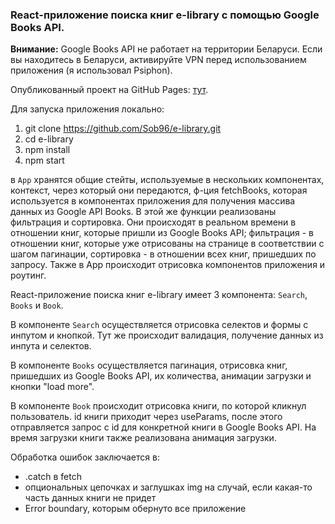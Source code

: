 ### React-приложение поиска книг e-library с помощью Google Books API.

**Внимание:** Google Books API не работает на территории Беларуси. Если вы находитесь в Беларуси, активируйте VPN перед использованием приложения (я использовал Psiphon).

Опубликованный проект на GitHub Pages: [тут](https://sob96.github.io/e-library/).

Для запуска приложения локально:
1. git clone https://github.com/Sob96/e-library.git
2. cd e-library
3. npm install
4. npm start

в `App` хранятся общие стейты, используемые в нескольких компонентах, контекст, через который они передаются, ф-ция fetchBooks, которая используется в компонентах приложения для получения массива данных из Google API Books. В этой же функции реализованы фильтрация и сортировка. Они происходят в реальном времени в отношении книг, которые пришли из Google Books API; фильтрация - в отношении книг, которые уже отрисованы на странице в соответствии с шагом пагинации, сортировка - в отношении всех книг, пришедших по запросу. Также в App происходит отрисовка компонентов приложения и роутинг.

React-приложение поиска книг e-library имеет 3 компонента: `Search`, `Books` и `Book`.

В компоненте `Search` осуществляется отрисовка селектов и формы с инпутом и кнопкой. Тут же происходит валидация, получение данных из инпута и селектов.

В компоненте `Books` осуществляется пагинация, отрисовка книг, пришедших из Google Books API, их количества, анимации загрузки и кнопки "load more".

В компоненте `Book` происходит отрисовка книги, по которой кликнул пользователь. id книги приходит через useParams, после этого отправляется запрос с id для конкретной книги в Google Books API. На время загрузки книги также реализована анимация загрузки.

Обработка ошибок заключается в:
- .catch в fetch
- опциональных цепочках и заглушках img на случай, если какая-то часть данных книги не придет
- Error boundary, которым обернуто все приложение
